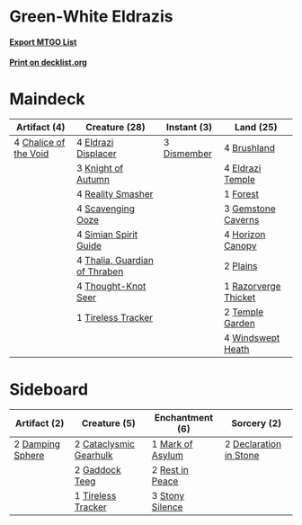 # Green-White Eldrazis

#### [Export MTGO List](../collection/Green-White%20Eldrazis/Green-White%20Eldrazis.txt)
#### [Print on decklist.org](http://decklist.org/?deckmain=4%09Brushland%0A4%09Chalice%20of%20the%20Void%0A3%09Dismember%0A4%09Eldrazi%20Displacer%0A4%09Eldrazi%20Temple%0A1%09Forest%0A3%09Gemstone%20Caverns%0A4%09Horizon%20Canopy%0A3%09Knight%20of%20Autumn%0A2%09Plains%0A1%09Razorverge%20Thicket%0A4%09Reality%20Smasher%0A4%09Scavenging%20Ooze%0A4%09Simian%20Spirit%20Guide%0A2%09Temple%20Garden%0A4%09Thalia,%20Guardian%20of%20Thraben%0A4%09Thought-Knot%20Seer%0A1%09Tireless%20Tracker%0A4%09Windswept%20Heath&deckside=2%09Cataclysmic%20Gearhulk%0A2%09Damping%20Sphere%0A2%09Declaration%20in%20Stone%0A2%09Gaddock%20Teeg%0A1%09Mark%20of%20Asylum%0A2%09Rest%20in%20Peace%0A3%09Stony%20Silence%0A1%09Tireless%20Tracker)
# Maindeck

|                                          Artifact (4)                                          |                                             Creature (28)                                              |                                     Instant (3)                                      |                                           Land (25)                                           |
|------------------------------------------------------------------------------------------------|--------------------------------------------------------------------------------------------------------|--------------------------------------------------------------------------------------|-----------------------------------------------------------------------------------------------|
|4 [Chalice of the Void](http://gatherer.wizards.com/Pages/Card/Details.aspx?multiverseid=442211)|4 [Eldrazi Displacer](http://gatherer.wizards.com/Pages/Card/Details.aspx?multiverseid=407523)          |3 [Dismember](http://gatherer.wizards.com/Pages/Card/Details.aspx?multiverseid=382182)|4 [Brushland](http://gatherer.wizards.com/Pages/Card/Details.aspx?multiverseid=129496)         |
|                                                                                                |3 [Knight of Autumn](http://gatherer.wizards.com/Pages/Card/Details.aspx?multiverseid=452933)           |                                                                                      |4 [Eldrazi Temple](http://gatherer.wizards.com/Pages/Card/Details.aspx?multiverseid=401710)    |
|                                                                                                |4 [Reality Smasher](http://gatherer.wizards.com/Pages/Card/Details.aspx?multiverseid=407517)            |                                                                                      |1 [Forest](http://gatherer.wizards.com/Pages/Card/Details.aspx?multiverseid=439860)            |
|                                                                                                |4 [Scavenging Ooze](http://gatherer.wizards.com/Pages/Card/Details.aspx?multiverseid=420783)            |                                                                                      |3 [Gemstone Caverns](http://gatherer.wizards.com/Pages/Card/Details.aspx?multiverseid=122094)  |
|                                                                                                |4 [Simian Spirit Guide](http://gatherer.wizards.com/Pages/Card/Details.aspx?multiverseid=442137)        |                                                                                      |4 [Horizon Canopy](http://gatherer.wizards.com/Pages/Card/Details.aspx?multiverseid=409571)    |
|                                                                                                |4 [Thalia, Guardian of Thraben](http://gatherer.wizards.com/Pages/Card/Details.aspx?multiverseid=442025)|                                                                                      |2 [Plains](http://gatherer.wizards.com/Pages/Card/Details.aspx?multiverseid=439856)            |
|                                                                                                |4 [Thought-Knot Seer](http://gatherer.wizards.com/Pages/Card/Details.aspx?multiverseid=407519)          |                                                                                      |1 [Razorverge Thicket](http://gatherer.wizards.com/Pages/Card/Details.aspx?multiverseid=209407)|
|                                                                                                |1 [Tireless Tracker](http://gatherer.wizards.com/Pages/Card/Details.aspx?multiverseid=409997)           |                                                                                      |2 [Temple Garden](http://gatherer.wizards.com/Pages/Card/Details.aspx?multiverseid=405112)     |
|                                                                                                |                                                                                                        |                                                                                      |4 [Windswept Heath](http://gatherer.wizards.com/Pages/Card/Details.aspx?multiverseid=405115)   |


# Sideboard

|                                       Artifact (2)                                        |                                          Creature (5)                                           |                                      Enchantment (6)                                      |                                           Sorcery (2)                                           |
|-------------------------------------------------------------------------------------------|-------------------------------------------------------------------------------------------------|-------------------------------------------------------------------------------------------|-------------------------------------------------------------------------------------------------|
|2 [Damping Sphere](http://gatherer.wizards.com/Pages/Card/Details.aspx?multiverseid=443101)|2 [Cataclysmic Gearhulk](http://gatherer.wizards.com/Pages/Card/Details.aspx?multiverseid=417582)|1 [Mark of Asylum](http://gatherer.wizards.com/Pages/Card/Details.aspx?multiverseid=186615)|2 [Declaration in Stone](http://gatherer.wizards.com/Pages/Card/Details.aspx?multiverseid=409750)|
|                                                                                           |2 [Gaddock Teeg](http://gatherer.wizards.com/Pages/Card/Details.aspx?multiverseid=140188)        |2 [Rest in Peace](http://gatherer.wizards.com/Pages/Card/Details.aspx?multiverseid=442021) |                                                                                                 |
|                                                                                           |1 [Tireless Tracker](http://gatherer.wizards.com/Pages/Card/Details.aspx?multiverseid=409997)    |3 [Stony Silence](http://gatherer.wizards.com/Pages/Card/Details.aspx?multiverseid=247425) |                                                                                                 |

